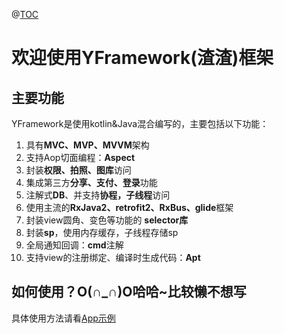 @[TOC](YFramework(渣渣)框架)

# 欢迎使用YFramework(渣渣)框架


## 主要功能

YFramework是使用kotlin&Java混合编写的，主要包括以下功能：

 1. 具有**MVC、MVP、MVVM**架构
 2. 支持Aop切面编程：**Aspect**
 3. 封装**权限、拍照、图库**访问
 4. 集成第三方**分享、支付、登录**功能
 5. 注解式**DB**、并支持**协程，子线程**访问
 6. 使用主流的**RxJava2、retrofit2、RxBus、glide**框架
 7. 封装view圆角、变色等功能的 **selector库**
 8. 封装**sp**，使用内存缓存，子线程存储sp
 9. 全局通知回调：**cmd**注解
10. 支持view的注册绑定、编译时生成代码：**Apt**

## 如何使用？O(∩_∩)O哈哈~比较懒不想写

具体使用方法请看[App示例](https://github.com/jyfree/YFramework/tree/master/app)



